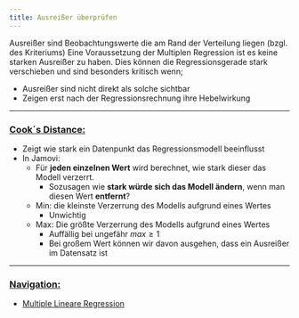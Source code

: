 ```yaml
---
title: Ausreißer überprüfen
---
```



Ausreißer sind Beobachtungswerte die am Rand der Verteilung liegen (bzgl. des Kriteriums)
Eine Voraussetzung der Multiplen Regression ist es keine starken Ausreißer zu haben. Dies können die Regressionsgerade stark verschieben und sind besonders kritisch wenn;

* Ausreißer sind nicht direkt als solche sichtbar
* Zeigen erst nach der Regressionsrechnung ihre Hebelwirkung

---

### <u>Cook´s Distance:</u>

* Zeigt wie stark ein Datenpunkt das Regressionsmodell beeinflusst
* In Jamovi:
  * Für **jeden einzelnen Wert** wird berechnet, wie stark dieser das Modell verzerrt.
    * Sozusagen wie **stark würde sich das Modell ändern**, wenn man diesen Wert **entfernt**?
  * Min: die kleinste Verzerrung des Modells aufgrund eines Wertes
    * Unwichtig
  * Max: Die größte Verzerrung des Modells aufgrund eines Wertes
    * Auffällig bei ungefähr $max \ge1$
    * Bei großem Wert können wir davon ausgehen, dass ein Ausreißer im Datensatz ist

---

### <u>Navigation:</u>

* [Multiple Lineare Regression](/Multiple-lineare-regression)
